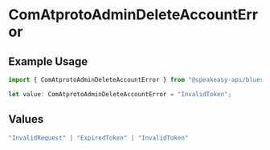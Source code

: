 # ComAtprotoAdminDeleteAccountError

## Example Usage

```typescript
import { ComAtprotoAdminDeleteAccountError } from "@speakeasy-api/bluesky/models/errors";

let value: ComAtprotoAdminDeleteAccountError = "InvalidToken";
```

## Values

```typescript
"InvalidRequest" | "ExpiredToken" | "InvalidToken"
```